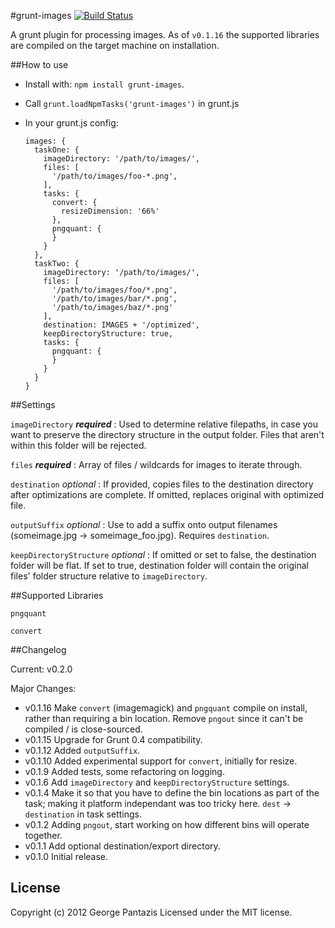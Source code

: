#grunt-images [![Build Status](https://api.travis-ci.org/gcpantazis/grunt-images.png?branch=master)](http://travis-ci.org/gcpantazis/grunt-images)

A grunt plugin for processing images. As of `v0.1.16` the supported libraries are compiled on the target machine on installation.

##How to use

* Install with: ```npm install grunt-images```.
* Call ```grunt.loadNpmTasks('grunt-images')``` in grunt.js

* In your grunt.js config:

  ```
  images: {
    taskOne: {
      imageDirectory: '/path/to/images/',
      files: [
        '/path/to/images/foo-*.png',
      ],
      tasks: {
        convert: {
          resizeDimension: '66%'
        },
        pngquant: {
        }
      }
    },
    taskTwo: {
      imageDirectory: '/path/to/images/',
      files: [
        '/path/to/images/foo/*.png',
        '/path/to/images/bar/*.png',
        '/path/to/images/baz/*.png'
      ],
      destination: IMAGES + '/optimized',
      keepDirectoryStructure: true,
      tasks: {
        pngquant: {
        }
      }
    }
  }
  ```

##Settings

`imageDirectory` ***required*** : Used to determine relative filepaths, in case you want to preserve the directory structure in the output folder. Files that aren't within this folder will be rejected.

`files` ***required*** : Array of files / wildcards for images to iterate through.

`destination` *optional* : If provided, copies files to the destination directory after optimizations are complete. If omitted, replaces original with optimized file.

`outputSuffix` *optional* : Use to add a suffix onto output filenames (someimage.jpg -> someimage_foo.jpg). Requires `destination`.

`keepDirectoryStructure` *optional* : If omitted or set to false, the destination folder will be flat. If set to true, destination folder will contain the original files' folder structure relative to `imageDirectory`.

##Supported Libraries

`pngquant`

`convert`

##Changelog

Current: v0.2.0

Major Changes:

* v0.1.16 Make `convert` (imagemagick) and `pngquant` compile on install, rather than requiring a bin location. Remove `pngout` since it can't be compiled / is close-sourced.
* v0.1.15 Upgrade for Grunt 0.4 compatibility.
* v0.1.12 Added `outputSuffix`.
* v0.1.10 Added experimental support for `convert`, initially for resize.
* v0.1.9 Added tests, some refactoring on logging.
* v0.1.6 Add `imageDirectory` and `keepDirectoryStructure` settings.
* v0.1.4 Make it so that you have to define the bin locations as part of the task; making it platform independant was too tricky here. `dest` -> `destination` in task settings.
* v0.1.2 Adding `pngout`, start working on how different bins will operate together.
* v0.1.1 Add optional destination/export directory.
* v0.1.0 Initial release.

## License
Copyright (c) 2012 George Pantazis
Licensed under the MIT license.
